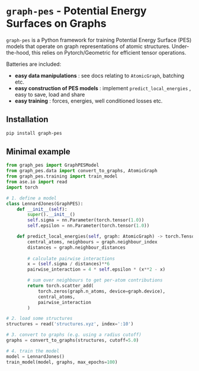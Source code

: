 # `graph-pes` - Potential Energy Surfaces on Graphs

`graph-pes` is a Python framework for training Potential Energy Surface (PES) 
models that operate on graph representations of atomic structures.
Under-the-hood, this relies on Pytorch/Geometric for efficient tensor operations.

Batteries are included:
- **easy data manipulations** : see docs relating to `AtomicGraph`, batching etc.
- **easy construction of PES models** : implement `predict_local_energies` , easy to save, load and share
- **easy training** : forces, energies, well conditioned losses etc.

## Installation

```bash
pip install graph-pes
```

## Minimal example

```python
from graph_pes import GraphPESModel
from graph_pes.data import convert_to_graphs, AtomicGraph
from graph_pes.training import train_model
from ase.io import read
import torch

# 1. define a model
class LennardJones(GraphPES):
    def __init__(self):
        super().__init__()
        self.sigma = nn.Parameter(torch.tensor(1.0))
        self.epsilon = nn.Parameter(torch.tensor(1.0))

    def predict_local_energies(self, graph: AtomicGraph) -> torch.Tensor:
        central_atoms, neighbours = graph.neighbour_index
        distances = graph.neighbour_distances
        
        # calculate pairwise interactions
        x = (self.sigma / distances)**6
        pairwise_interaction = 4 * self.epsilon * (x**2 - x)

        # sum over neighbours to get per-atom contributions
        return torch.scatter_add(
            torch.zeros(graph.n_atoms, device=graph.device),
            central_atoms,
            pairwise_interaction
        )

# 2. load some structures
structures = read('structures.xyz', index=':10')

# 3. convert to graphs (e.g. using a radius cutoff)
graphs = convert_to_graphs(structures, cutoff=5.0)

# 4. train the model
model = LennardJones()
train_model(model, graphs, max_epochs=100)
```